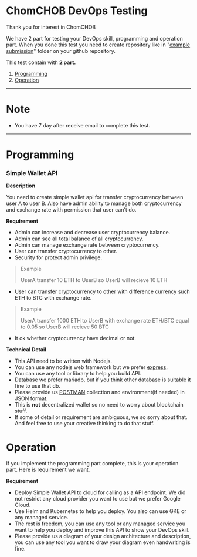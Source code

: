 # ChomCHOB DevOps Testing

Thank you for interest in ChomCHOB

We have 2 part for testing your DevOps skill, programming and operation part. When you done this test you need to create repository like in "[example submission](example%20submission)" folder on your github repository.

This test contain with __2 part.__

1. [Programming](#programming)
2. [Operation](#operation)

---

# Note
- You have 7 day after receive email to complete this test.

---

# Programming

  ### Simple Wallet API

  **Description**
  
  You need to create simple wallet api for transfer cryptocurrency between user A to user B. Also have admin ability to manage both cryptocurrency and exchange rate with permission that user can't do.

  **Requirement**

  - Admin can increase and decrease user cryptocurrency balance.
  - Admin can see all total balance of all cryptocurrency.
  - Admin can manage exchange rate between cryptocurrency.
  - User can transfer cryptocurrency to other.
  - Security for protect admin privilege.
  > Example
  >
  > UserA transfer 10 ETH to UserB so UserB will recieve 10 ETH
  - User can transfer cryptocurrency to other with difference currency such ETH to BTC with exchange rate.
  > Example
  >
  > UserA transfer 1000 ETH to UserB with exchange rate ETH/BTC equal to 0.05 so UserB will recieve 50 BTC
  - It ok whether cryptocurrency have decimal or not.

  **Technical Detail**
  - This API need to be written with Nodejs.
  - You can use any nodejs web framework but we prefer [express](https://expressjs.com/).
  - You can use any tool or library to help you build API. 
  - Database we prefer mariadb, but if you think other database is suitable it fine to use that db.
  - Please provide us [POSTMAN](https://www.postman.com/) collection and environment(if needed) in JSON format.
  - This is **not** decentralized wallet so no need to worry about blockchain stuff.
  - If some of detail or requirement are ambiguous, we so sorry about that. And feel free to use your creative thinking to do that stuff.
  
# Operation

If you implement the programming part complete, this is your operation part. Here is requirement we want.

  **Requirement**

  - Deploy Simple Wallet API to cloud for calling as a API endpoint. We did not restrict any cloud provider you want to use but we prefer Google Cloud.
  - Use Helm and Kubernetes to help you deploy. You also can use GKE or any managed service.
  - The rest is freedom, you can use any tool or any managed service you want to help you deploy and improve this API to show your DevOps skill.
  - Please provide us a diagram of your design architecture and description, you can use any tool you want to draw your diagram even handwriting is fine.
  
  

